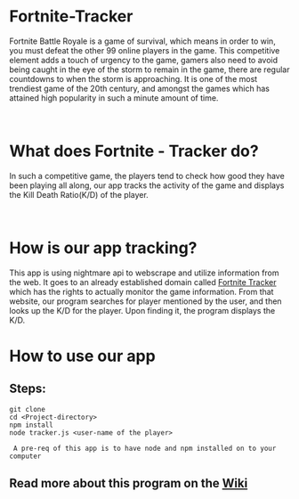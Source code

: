 # Fortnite-Tracker

<p> Fortnite Battle Royale is a game of survival, which means in order to win, you must defeat the other 99 online players in the game. This competitive element adds a touch of urgency to the game, gamers also need to avoid being caught in the eye of the storm to remain in the game, there are regular countdowns to when the storm is approaching. It is one of the most trendiest game of the 20th century, and amongst the games which has attained high popularity in such a minute amount of time.  </p>

 <br>

 # What does Fortnite - Tracker do? 
 <p>In such a competitive game, the players tend to check how good they have been playing all along, our app tracks the activity of the game and displays the Kill Death Ratio(K/D) of the player. </p>

 <br>

 # How is our app tracking?
 <p> This app is using nightmare api to webscrape and utilize information from the web. It goes to an already established domain called <a href="www.fortnitetracker.com">Fortnite Tracker</a> which has the rights to actually monitor the game information. From that website, our program searches for player mentioned by the user, and then looks up the K/D for the player. Upon finding it, the program displays the K/D. </p>

 # How to use our app
 ## Steps:

  `git clone` <br>
   `cd <Project-directory>` <br>
   `npm install` <br>
   `node tracker.js <user-name of the player> ` <br>


  ` A pre-req of this app is to have node and npm installed on to your computer`

<h2>Read more about this program on the <a href="https://github.com/Anasshahidd21/Fortnite-Tracker/wiki"> Wiki </a> </h2>
